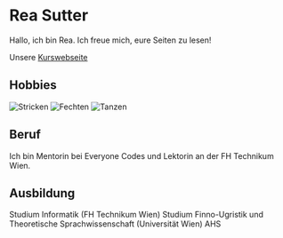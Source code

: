 # Rea Sutter

Hallo, ich bin Rea. Ich freue mich, eure Seiten zu lesen!

Unsere [Kurswebseite](https://ec-mentors.github.io/IT-ist-das-was-fuer-mich/index.html)



## Hobbies

![Stricken](https://images4-a.ravelrycache.com/uploads/aina-strickt/787422331/image20210524_205238809_medium2.jpg)
![Fechten](https://images.pexels.com/photos/10340266/pexels-photo-10340266.jpeg?auto=compress&cs=tinysrgb&w=1260&h=750&dpr=2)
![Tanzen](https://images.pexels.com/photos/6926698/pexels-photo-6926698.jpeg?auto=compress&cs=tinysrgb&w=1260&h=750&dpr=2)

## Beruf

Ich bin Mentorin bei Everyone Codes und Lektorin an der FH Technikum Wien.

## Ausbildung

Studium Informatik (FH Technikum Wien)
Studium Finno-Ugristik und Theoretische Sprachwissenschaft (Universität Wien)
AHS
